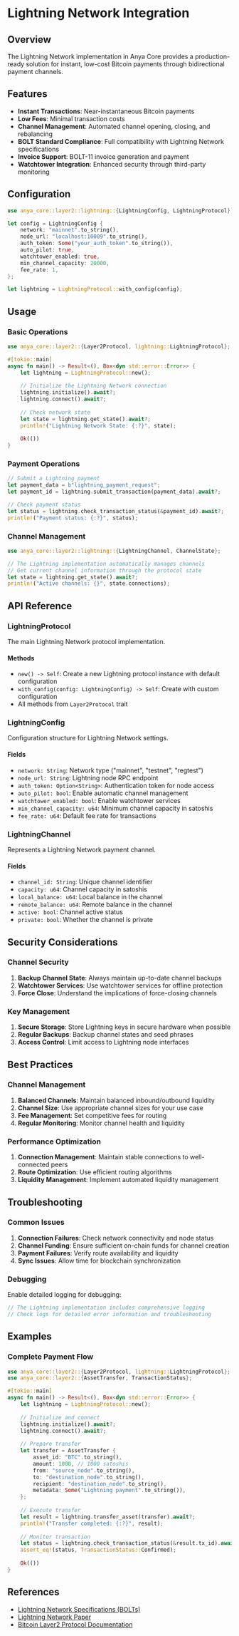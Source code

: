 # Lightning Network Integration

## Overview

The Lightning Network implementation in Anya Core provides a production-ready solution for instant, low-cost Bitcoin payments through bidirectional payment channels.

## Features

- **Instant Transactions**: Near-instantaneous Bitcoin payments
- **Low Fees**: Minimal transaction costs
- **Channel Management**: Automated channel opening, closing, and rebalancing
- **BOLT Standard Compliance**: Full compatibility with Lightning Network specifications
- **Invoice Support**: BOLT-11 invoice generation and payment
- **Watchtower Integration**: Enhanced security through third-party monitoring

## Configuration

```rust
use anya_core::layer2::lightning::{LightningConfig, LightningProtocol};

let config = LightningConfig {
    network: "mainnet".to_string(),
    node_url: "localhost:10009".to_string(),
    auth_token: Some("your_auth_token".to_string()),
    auto_pilot: true,
    watchtower_enabled: true,
    min_channel_capacity: 20000,
    fee_rate: 1,
};

let lightning = LightningProtocol::with_config(config);
```

## Usage

### Basic Operations

```rust
use anya_core::layer2::{Layer2Protocol, lightning::LightningProtocol};

#[tokio::main]
async fn main() -> Result<(), Box<dyn std::error::Error>> {
    let lightning = LightningProtocol::new();
    
    // Initialize the Lightning Network connection
    lightning.initialize().await?;
    lightning.connect().await?;
    
    // Check network state
    let state = lightning.get_state().await?;
    println!("Lightning Network State: {:?}", state);
    
    Ok(())
}
```

### Payment Operations

```rust
// Submit a Lightning payment
let payment_data = b"lightning_payment_request";
let payment_id = lightning.submit_transaction(payment_data).await?;

// Check payment status
let status = lightning.check_transaction_status(&payment_id).await?;
println!("Payment status: {:?}", status);
```

### Channel Management

```rust
use anya_core::layer2::lightning::{LightningChannel, ChannelState};

// The Lightning implementation automatically manages channels
// Get current channel information through the protocol state
let state = lightning.get_state().await?;
println!("Active channels: {}", state.connections);
```

## API Reference

### LightningProtocol

The main Lightning Network protocol implementation.

#### Methods

- `new() -> Self`: Create a new Lightning protocol instance with default configuration
- `with_config(config: LightningConfig) -> Self`: Create with custom configuration
- All methods from `Layer2Protocol` trait

### LightningConfig

Configuration structure for Lightning Network settings.

#### Fields

- `network: String`: Network type ("mainnet", "testnet", "regtest")
- `node_url: String`: Lightning node RPC endpoint
- `auth_token: Option<String>`: Authentication token for node access
- `auto_pilot: bool`: Enable automatic channel management
- `watchtower_enabled: bool`: Enable watchtower services
- `min_channel_capacity: u64`: Minimum channel capacity in satoshis
- `fee_rate: u64`: Default fee rate for transactions

### LightningChannel

Represents a Lightning Network payment channel.

#### Fields

- `channel_id: String`: Unique channel identifier
- `capacity: u64`: Channel capacity in satoshis
- `local_balance: u64`: Local balance in the channel
- `remote_balance: u64`: Remote balance in the channel
- `active: bool`: Channel active status
- `private: bool`: Whether the channel is private

## Security Considerations

### Channel Security

1. **Backup Channel State**: Always maintain up-to-date channel backups
2. **Watchtower Services**: Use watchtower services for offline protection
3. **Force Close**: Understand the implications of force-closing channels

### Key Management

1. **Secure Storage**: Store Lightning keys in secure hardware when possible
2. **Regular Backups**: Backup channel states and seed phrases
3. **Access Control**: Limit access to Lightning node interfaces

## Best Practices

### Channel Management

1. **Balanced Channels**: Maintain balanced inbound/outbound liquidity
2. **Channel Size**: Use appropriate channel sizes for your use case
3. **Fee Management**: Set competitive fees for routing
4. **Regular Monitoring**: Monitor channel health and liquidity

### Performance Optimization

1. **Connection Management**: Maintain stable connections to well-connected peers
2. **Route Optimization**: Use efficient routing algorithms
3. **Liquidity Management**: Implement automated liquidity management

## Troubleshooting

### Common Issues

1. **Connection Failures**: Check network connectivity and node status
2. **Channel Funding**: Ensure sufficient on-chain funds for channel creation
3. **Payment Failures**: Verify route availability and liquidity
4. **Sync Issues**: Allow time for blockchain synchronization

### Debugging

Enable detailed logging for debugging:

```rust
// The Lightning implementation includes comprehensive logging
// Check logs for detailed error information and troubleshooting
```

## Examples

### Complete Payment Flow

```rust
use anya_core::layer2::{Layer2Protocol, lightning::LightningProtocol};
use anya_core::layer2::{AssetTransfer, TransactionStatus};

#[tokio::main]
async fn main() -> Result<(), Box<dyn std::error::Error>> {
    let lightning = LightningProtocol::new();
    
    // Initialize and connect
    lightning.initialize().await?;
    lightning.connect().await?;
    
    // Prepare transfer
    let transfer = AssetTransfer {
        asset_id: "BTC".to_string(),
        amount: 1000, // 1000 satoshis
        from: "source_node".to_string(),
        to: "destination_node".to_string(),
        recipient: "destination_node".to_string(),
        metadata: Some("Lightning payment".to_string()),
    };
    
    // Execute transfer
    let result = lightning.transfer_asset(transfer).await?;
    println!("Transfer completed: {:?}", result);
    
    // Monitor transaction
    let status = lightning.check_transaction_status(&result.tx_id).await?;
    assert_eq!(status, TransactionStatus::Confirmed);
    
    Ok(())
}
```

## References

- [Lightning Network Specifications (BOLTs)](https://github.com/lightning/bolts)
- [Lightning Network Paper](https://lightning.network/lightning-network-paper.pdf)
- [Bitcoin Layer2 Protocol Documentation](README.md)
